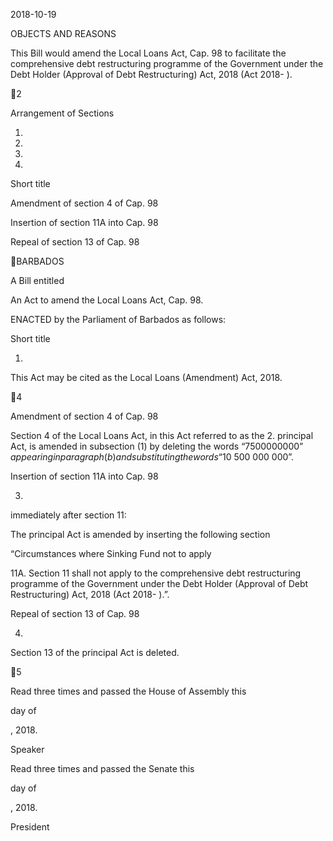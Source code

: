2018-10-19

OBJECTS AND REASONS

This  Bill  would  amend  the  Local  Loans  Act,  Cap.  98  to  facilitate  the
comprehensive debt restructuring programme of the Government under the Debt
Holder (Approval of Debt Restructuring) Act, 2018 (Act 2018-  ).

2

Arrangement of Sections

1.

2.

3.

4.

Short title

Amendment of section 4 of Cap. 98

Insertion of section 11A into Cap. 98

Repeal of section 13 of Cap. 98

BARBADOS

A Bill entitled

An Act to amend the Local Loans Act, Cap. 98.

ENACTED by the Parliament of Barbados as follows:

Short title

1.

This Act may be cited as the Local Loans (Amendment) Act, 2018.

4

Amendment of section 4 of Cap. 98

Section  4  of  the  Local  Loans  Act,  in  this  Act  referred  to  as  the
2.
principal  Act,  is  amended  in  subsection  (1)  by  deleting  the  words
“$7  500  000  000”  appearing  in  paragraph  (b)  and  substituting  the  words
“$10 500 000 000”.

Insertion of section 11A into Cap. 98

3.
immediately after section 11:

The  principal  Act  is  amended  by  inserting  the  following  section

“Circumstances where Sinking Fund not to apply

11A.
Section  11  shall  not  apply  to  the  comprehensive  debt
restructuring  programme  of  the  Government  under  the  Debt  Holder
(Approval of Debt Restructuring) Act, 2018 (Act 2018-  ).”.

Repeal of section 13 of Cap. 98

4.

Section 13 of the principal Act is deleted.

5

Read three times and passed the House of Assembly this

day of

, 2018.

Speaker

Read three times and passed the Senate this

day of

, 2018.

President

